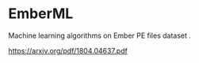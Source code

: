 # EmberML
Machine learning algorithms on Ember PE files dataset .



https://arxiv.org/pdf/1804.04637.pdf
